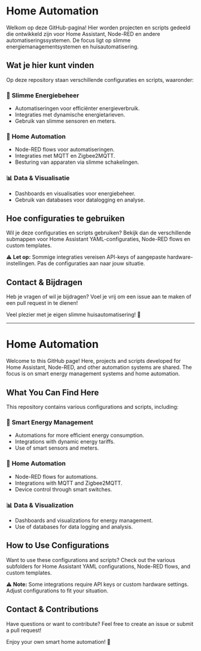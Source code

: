 # Home Automation

Welkom op deze GitHub-pagina! Hier worden projecten en scripts gedeeld die ontwikkeld zijn voor Home Assistant, Node-RED en andere automatiseringssystemen. De focus ligt op slimme energiemanagementsystemen en huisautomatisering.

## Wat je hier kunt vinden

Op deze repository staan verschillende configuraties en scripts, waaronder:

### 🔋 **Slimme Energiebeheer**

- Automatiseringen voor efficiënter energieverbruik.
- Integraties met dynamische energietarieven.
- Gebruik van slimme sensoren en meters.

### 🏡 **Home Automation**

- Node-RED flows voor automatiseringen.
- Integraties met MQTT en Zigbee2MQTT.
- Besturing van apparaten via slimme schakelingen.

### 📊 **Data & Visualisatie**

- Dashboards en visualisaties voor energiebeheer.
- Gebruik van databases voor datalogging en analyse.

## Hoe configuraties te gebruiken

Wil je deze configuraties en scripts gebruiken? Bekijk dan de verschillende submappen voor Home Assistant YAML-configuraties, Node-RED flows en custom templates.

⚠️ **Let op:** Sommige integraties vereisen API-keys of aangepaste hardware-instellingen. Pas de configuraties aan naar jouw situatie.

## Contact & Bijdragen

Heb je vragen of wil je bijdragen? Voel je vrij om een issue aan te maken of een pull request in te dienen!

Veel plezier met je eigen slimme huisautomatisering! 🚀

---

# Home Automation

Welcome to this GitHub page! Here, projects and scripts developed for Home Assistant, Node-RED, and other automation systems are shared. The focus is on smart energy management systems and home automation.

## What You Can Find Here

This repository contains various configurations and scripts, including:

### 🔋 **Smart Energy Management**

- Automations for more efficient energy consumption.
- Integrations with dynamic energy tariffs.
- Use of smart sensors and meters.

### 🏡 **Home Automation**

- Node-RED flows for automations.
- Integrations with MQTT and Zigbee2MQTT.
- Device control through smart switches.

### 📊 **Data & Visualization**

- Dashboards and visualizations for energy management.
- Use of databases for data logging and analysis.

## How to Use Configurations

Want to use these configurations and scripts? Check out the various subfolders for Home Assistant YAML configurations, Node-RED flows, and custom templates.

⚠️ **Note:** Some integrations require API keys or custom hardware settings. Adjust configurations to fit your situation.

## Contact & Contributions

Have questions or want to contribute? Feel free to create an issue or submit a pull request!

Enjoy your own smart home automation! 🚀

